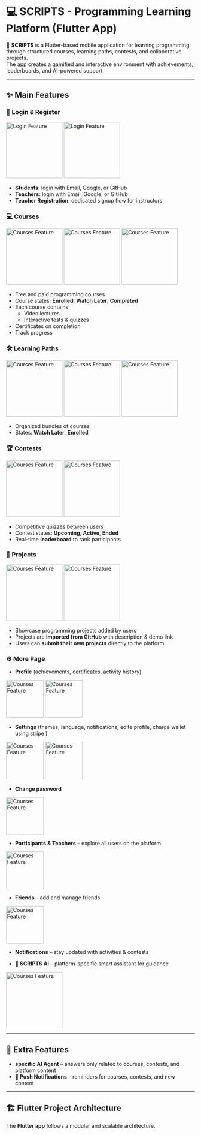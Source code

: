 # 💻 SCRIPTS - Programming Learning Platform (Flutter App)

🚀 **SCRIPTS** is a Flutter-based mobile application for learning programming through structured courses, learning paths, contests, and collaborative projects.  
The app creates a gamified and interactive environment with achievements, leaderboards, and AI-powered support.

---

## ✨ Main Features

### 🔑 Login & Register

<img src="assets/screenshots/login.jpg" alt="Login Feature" width="150"/>
<img src="assets/screenshots/register_light.jpg" alt="Login Feature" width="150"/>

- **Students**: login with Email, Google, or GitHub  
- **Teachers**: login with Email, Google, or GitHub  
- **Teacher Registration**: dedicated signup flow for instructors  

### 💻 Courses

<img src="assets/screenshots/course.jpg" alt="Courses Feature" width="150"/>
<img src="assets/screenshots/course_content.jpg" alt="Courses Feature" width="150"/>
<img src="assets/screenshots/course_info.jpg" alt="Courses Feature" width="150"/>

- Free and paid programming courses  
- Course states: **Enrolled**, **Watch Later**, **Completed**  
- Each course contains:  
  - Video lectures  
  - Interactive tests & quizzes  
- Certificates on completion  
- Track progress  

### 🛠️ Learning Paths

<img src="assets/screenshots/path.jpg" alt="Courses Feature" width="150"/>
<img src="assets/screenshots/pathinfo.jpg" alt="Courses Feature" width="150"/>
<img src="assets/screenshots/course_info.jpg" alt="Courses Feature" width="150"/>

- Organized bundles of courses  
- States: **Watch Later**, **Enrolled**  


### 🏆 Contests

<img src="assets/screenshots/contest.jpg" alt="Courses Feature" width="150"/>
<img src="assets/screenshots/test.jpg" alt="Courses Feature" width="150"/>

- Competitive quizzes between users  
- Contest states: **Upcoming**, **Active**, **Ended**  
- Real-time **leaderboard** to rank participants  

### 🚀 Projects

<img src="assets/screenshots/add_project.jpg" alt="Courses Feature" width="150"/>
<img src="assets/screenshots/project.jpg" alt="Courses Feature" width="150"/>

- Showcase programming projects added by users  
- Projects are **imported from GitHub** with description & demo link  
- Users can **submit their own projects** directly to the platform  

### ⚙️ More Page
- **Profile** (achievements, certificates, activity history)  

<img src="assets/screenshots/profile.jpg" alt="Courses Feature" width="100"/>
<img src="assets/screenshots/certificate.jpg" alt="Courses Feature" width="100"/>


- **Settings** (themes, language, notifications, edite profile, charge wallet using stripe )  

<img src="assets/screenshots/setting.jpg" alt="Courses Feature" width="100"/>
<img src="assets/screenshots/stripe.jpg" alt="Courses Feature" width="100"/>


- **Change password**  

<img src="assets/screenshots/c_pass.jpg" alt="Courses Feature" width="100"/>

- **Participants & Teachers** – explore all users on the platform  

<img src="assets/screenshots/participant.jpg" alt="Courses Feature" width="100"/>
 
- **Friends** – add and manage friends  

<img src="assets/screenshots/friend.jpg" alt="Courses Feature" width="100"/>

- **Notifications** – stay updated with activities & contests 

- **🤖 SCRIPTS AI** – platform-specific smart assistant for guidance

<img src="assets/screenshots/AI.jpg" alt="Courses Feature" width="150"/>

---

## 🤖 Extra Features
- **specific AI Agent** – answers only related to courses, contests, and platform content  
- **🔔 Push Notifications** – reminders for courses, contests, and new content  

---

## 🏗️ Flutter Project Architecture
The **Flutter app** follows a modular and scalable architecture.
